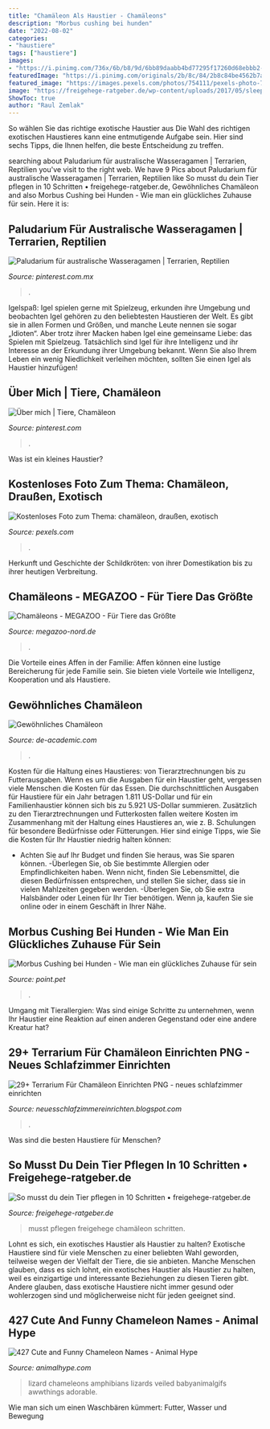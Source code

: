 ```yaml
---
title: "Chamäleon Als Haustier - Chamäleons"
description: "Morbus cushing bei hunden"
date: "2022-08-02"
categories:
- "haustiere"
tags: ["haustiere"]
images:
- "https://i.pinimg.com/736x/6b/b8/9d/6bb89daabb4bd77295f17260d68ebbb2--outdoor-html.jpg"
featuredImage: "https://i.pinimg.com/originals/2b/8c/84/2b8c84be4562b7a3f4be5478289cabf8.jpg"
featured_image: "https://images.pexels.com/photos/754111/pexels-photo-754111.jpeg?cs=srgb&amp;dl=chamaleon-draussen-exotisch-haustier-754111.jpg&amp;fm=jpg"
image: "https://freigehege-ratgeber.de/wp-content/uploads/2017/05/sleeping-chameleon-202417_1920.jpg"
ShowToc: true
author: "Raul Zemlak"
---
```



So wählen Sie das richtige exotische Haustier aus
Die Wahl des richtigen exotischen Haustieres kann eine entmutigende Aufgabe sein. Hier sind sechs Tipps, die Ihnen helfen, die beste Entscheidung zu treffen.

	

		
searching about Paludarium für australische Wasseragamen | Terrarien, Reptilien you've visit to the right web. We have 9 Pics about Paludarium für australische Wasseragamen | Terrarien, Reptilien like So musst du dein Tier pflegen in 10 Schritten • freigehege-ratgeber.de, Gewöhnliches Chamäleon and also Morbus Cushing bei Hunden - Wie man ein glückliches Zuhause für sein. Here it is:
		
    
## Paludarium Für Australische Wasseragamen | Terrarien, Reptilien

<img loading=lazy src="https://i.pinimg.com/originals/2b/8c/84/2b8c84be4562b7a3f4be5478289cabf8.jpg" onerror="this.onerror=null;this.src='https://tse1.mm.bing.net/th?id=OIP.EN4mqq_cglPVVn1UQZmWKwHaLG&amp;pid=15.1';" alt="Paludarium für australische Wasseragamen | Terrarien, Reptilien">

_Source: pinterest.com.mx_

>. 

	

Igelspaß: Igel spielen gerne mit Spielzeug, erkunden ihre Umgebung und beobachten
Igel gehören zu den beliebtesten Haustieren der Welt. Es gibt sie in allen Formen und Größen, und manche Leute nennen sie sogar „Idioten“. Aber trotz ihrer Macken haben Igel eine gemeinsame Liebe: das Spielen mit Spielzeug. Tatsächlich sind Igel für ihre Intelligenz und ihr Interesse an der Erkundung ihrer Umgebung bekannt. Wenn Sie also Ihrem Leben ein wenig Niedlichkeit verleihen möchten, sollten Sie einen Igel als Haustier hinzufügen!

    
## Über Mich | Tiere, Chamäleon

<img loading=lazy src="https://i.pinimg.com/736x/6b/b8/9d/6bb89daabb4bd77295f17260d68ebbb2--outdoor-html.jpg" onerror="this.onerror=null;this.src='https://tse1.mm.bing.net/th?id=OIP.siZYwCDsHRecC1vptkbGEgEsDo&amp;pid=15.1';" alt="Über mich | Tiere, Chamäleon">

_Source: pinterest.com_

>. 

	

Was ist ein kleines Haustier?

    
## Kostenloses Foto Zum Thema: Chamäleon, Draußen, Exotisch

<img loading=lazy src="https://images.pexels.com/photos/754111/pexels-photo-754111.jpeg?cs=srgb&amp;dl=chamaleon-draussen-exotisch-haustier-754111.jpg&amp;fm=jpg" onerror="this.onerror=null;this.src='https://tse2.mm.bing.net/th?id=OIP.ASdOVAlULz3rWCA8K_HYWwHaE0&amp;pid=15.1';" alt="Kostenloses Foto zum Thema: chamäleon, draußen, exotisch">

_Source: pexels.com_

>. 

	

Herkunft und Geschichte der Schildkröten: von ihrer Domestikation bis zu ihrer heutigen Verbreitung.

    
## Chamäleons - MEGAZOO - Für Tiere Das Größte

<img loading=lazy src="https://www.megazoo-nord.de/fileadmin/_processed_/d/6/csm_trioceros_hoenelii-helmchamaeleon_8e6a515a02.jpg" onerror="this.onerror=null;this.src='https://tse3.mm.bing.net/th?id=OIP.bUjgZR5dBFOVYvCc_PAB9QHaHa&amp;pid=15.1';" alt="Chamäleons - MEGAZOO - Für Tiere das Größte">

_Source: megazoo-nord.de_

>. 

	

Die Vorteile eines Affen in der Familie: Affen können eine lustige Bereicherung für jede Familie sein. Sie bieten viele Vorteile wie Intelligenz, Kooperation und als Haustiere.

    
## Gewöhnliches Chamäleon

<img loading=lazy src="https://de-academic.com/pictures/dewiki/71/Gewöhnliches_Chamäleon.jpg" onerror="this.onerror=null;this.src='https://tse2.mm.bing.net/th?id=OIP.tZMAKtPXgSyLZLZXqH1NkAHaFj&amp;pid=15.1';" alt="Gewöhnliches Chamäleon">

_Source: de-academic.com_

>. 

	

Kosten für die Haltung eines Haustieres: von Tierarztrechnungen bis zu Futterausgaben.
Wenn es um die Ausgaben für ein Haustier geht, vergessen viele Menschen die Kosten für das Essen. Die durchschnittlichen Ausgaben für Haustiere für ein Jahr betragen 1.811 US-Dollar und für ein Familienhaustier können sich bis zu 5.921 US-Dollar summieren. Zusätzlich zu den Tierarztrechnungen und Futterkosten fallen weitere Kosten im Zusammenhang mit der Haltung eines Haustieres an, wie z. B. Schulungen für besondere Bedürfnisse oder Fütterungen. Hier sind einige Tipps, wie Sie die Kosten für Ihr Haustier niedrig halten können:
- Achten Sie auf Ihr Budget und finden Sie heraus, was Sie sparen können.
-Überlegen Sie, ob Sie bestimmte Allergien oder Empfindlichkeiten haben. Wenn nicht, finden Sie Lebensmittel, die diesen Bedürfnissen entsprechen, und stellen Sie sicher, dass sie in vielen Mahlzeiten gegeben werden.
-Überlegen Sie, ob Sie extra Halsbänder oder Leinen für Ihr Tier benötigen. Wenn ja, kaufen Sie sie online oder in einem Geschäft in Ihrer Nähe.

    
## Morbus Cushing Bei Hunden - Wie Man Ein Glückliches Zuhause Für Sein

<img loading=lazy src="https://img.point.pet/44554800/444455668/445445759-630x420.jpg" onerror="this.onerror=null;this.src='https://tse4.mm.bing.net/th?id=OIP.JNJM3fJlIWLhNznTDs7qpAHaE8&amp;pid=15.1';" alt="Morbus Cushing bei Hunden - Wie man ein glückliches Zuhause für sein">

_Source: point.pet_

>. 

	

Umgang mit Tierallergien: Was sind einige Schritte zu unternehmen, wenn Ihr Haustier eine Reaktion auf einen anderen Gegenstand oder eine andere Kreatur hat?

    
## 29+ Terrarium Für Chamäleon Einrichten PNG - Neues Schlafzimmer Einrichten

<img loading=lazy src="https://i.pinimg.com/736x/f1/52/2c/f1522cc627ddb30ba7f5d1f43e469d4c.jpg" onerror="this.onerror=null;this.src='https://tse4.mm.bing.net/th?id=OIP.QutSt6ndzNuIdGlHlzOv4QHaLG&amp;pid=15.1';" alt="29+ Terrarium Für Chamäleon Einrichten PNG - neues schlafzimmer einrichten">

_Source: neuesschlafzimmereinrichten.blogspot.com_

>. 

	

Was sind die besten Haustiere für Menschen?

    
## So Musst Du Dein Tier Pflegen In 10 Schritten • Freigehege-ratgeber.de

<img loading=lazy src="https://freigehege-ratgeber.de/wp-content/uploads/2017/05/sleeping-chameleon-202417_1920.jpg" onerror="this.onerror=null;this.src='https://tse2.mm.bing.net/th?id=OIP.pgw-KoWbwdH8K_LkV92fXgHaE8&amp;pid=15.1';" alt="So musst du dein Tier pflegen in 10 Schritten • freigehege-ratgeber.de">

_Source: freigehege-ratgeber.de_

>musst pflegen freigehege chamäleon schritten. 

	

Lohnt es sich, ein exotisches Haustier als Haustier zu halten?
Exotische Haustiere sind für viele Menschen zu einer beliebten Wahl geworden, teilweise wegen der Vielfalt der Tiere, die sie anbieten. Manche Menschen glauben, dass es sich lohnt, ein exotisches Haustier als Haustier zu halten, weil es einzigartige und interessante Beziehungen zu diesen Tieren gibt. Andere glauben, dass exotische Haustiere nicht immer gesund oder wohlerzogen sind und möglicherweise nicht für jeden geeignet sind.

    
## 427 Cute And Funny Chameleon Names - Animal Hype

<img loading=lazy src="https://i.pinimg.com/originals/6f/7b/de/6f7bdea4235c29f32a3616e0c487cb85.jpg" onerror="this.onerror=null;this.src='https://tse4.mm.bing.net/th?id=OIP.1g6CDMZXEoo0Xfz0Asl-5AHaE8&amp;pid=15.1';" alt="427 Cute and Funny Chameleon Names - Animal Hype">

_Source: animalhype.com_

>lizard chameleons amphibians lizards veiled babyanimalgifs awwthings adorable. 

	

Wie man sich um einen Waschbären kümmert: Futter, Wasser und Bewegung

